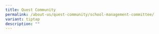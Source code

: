```yaml
---
title: Quest Community
permalink: /about-us/quest-community/school-management-committee/
variant: tiptap
description: ""
---
```


